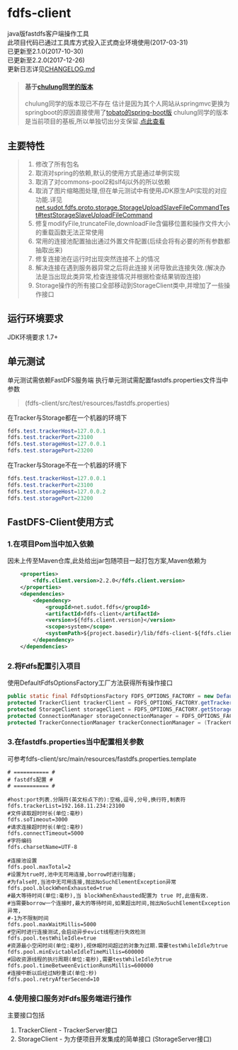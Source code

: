 # fdfs-client
java版fastdfs客户端操作工具  
此项目代码已通过工具库方式投入正式商业环境使用(2017-03-31)  
已更新至2.1.0(2017-10-30)  
已更新至2.2.0(2017-12-26)  
更新日志详见[CHANGELOG.md](https://github.com/sudot/fdfs-client/blob/master/CHANGELOG.md)

>#### 基于[chulung同学的版本](https://github.com/chulung/FastDFS_Client)
>chulung同学的版本现已不存在
>估计是因为其个人网站从springmvc更换为springboot的原因直接使用了[tobato的spring-boot版](https://github.com/tobato/FastDFS_Client)
>chulung同学的版本是当前项目的基板,所以单独切出分支保留.[点此查看](https://github.com/sudot/fdfs-client/tree/FastDFS_Client_chulung)

## 主要特性

>1. 修改了所有包名
>2. 取消对spring的依赖,默认的使用方式是通过单例实现
>3. 取消了对commons-pool2和slf4j以外的所以依赖
>4. 取消了图片缩略图处理,但在单元测试中有使用JDK原生API实现的对应功能.详见[net.sudot.fdfs.proto.storage.StorageUploadSlaveFileCommandTest#testStorageSlaveUploadFileCommand](https://github.com/sudot/fdfs-client/blob/master/src/test/java/net/sudot/fdfs/proto/storage/StorageUploadSlaveFileCommandTest.java)
>5. 修复modifyFile,truncateFile,downloadFile含偏移位置和操作文件大小的重载函数无法正常使用
>6. 常用的连接池配置抽出通过外置文件配置(后续会将有必要的所有参数都抽取出来)
>7. 修复连接池在运行时出现突然连接不上的情况
>8. 解决连接在遇到服务器异常之后将此连接关闭导致此连接失效.(解决办法是当出现此类异常,检查连接情况并根据检查结果销毁连接)
>9. Storage操作的所有接口全部移动到StorageClient类中,并增加了一些操作接口

## 运行环境要求

JDK环境要求  1.7+

## 单元测试

单元测试需依赖FastDFS服务端
执行单元测试需配置fastdfs.properties文件当中参数
>(fdfs-client/src/test/resources/fastdfs.properties)
>
在Tracker与Storage都在一个机器的环境下
```java
fdfs.test.trackerHost=127.0.0.1
fdfs.test.trackerPort=23100
fdfs.test.storageHost=127.0.0.1
fdfs.test.storagePort=23200
```
在Tracker与Storage不在一个机器的环境下
```java
fdfs.test.trackerHost=127.0.0.1
fdfs.test.trackerPort=23100
fdfs.test.storageHost=127.0.0.2
fdfs.test.storagePort=23200
```


## FastDFS-Client使用方式

### 1.在项目Pom当中加入依赖

因未上传至Maven仓库,此处给出jar包随项目一起打包方案,Maven依赖为
```xml
    <properties>
        <fdfs.client.version>2.2.0</fdfs.client.version>
    </properties>
    <dependencies>
        <dependency>
            <groupId>net.sudot.fdfs</groupId>
            <artifactId>fdfs-client</artifactId>
            <version>${fdfs.client.version}</version>
            <scope>system</scope>
            <systemPath>${project.basedir}/lib/fdfs-client-${fdfs.client.version}.jar</systemPath>
        </dependency>
    </dependencies>
```


### 2.将Fdfs配置引入项目
使用DefaultFdfsOptionsFactory工厂方法获得所有操作接口
```java
public static final FdfsOptionsFactory FDFS_OPTIONS_FACTORY = new DefaultFdfsOptionsFactory();
protected TrackerClient trackerClient = FDFS_OPTIONS_FACTORY.getTrackerClient();
protected StorageClient storageClient = FDFS_OPTIONS_FACTORY.getStorageClient();
protected ConnectionManager storageConnectionManager = FDFS_OPTIONS_FACTORY.getStorageConnectionManager();
protected TrackerConnectionManager trackerConnectionManager = (TrackerConnectionManager) FDFS_OPTIONS_FACTORY.getTrackerConnectionManager();
```

### 3.在fastdfs.properties当中配置相关参数
可参考fdfs-client/src/main/resources/fastdfs.properties.template
```shell
# =========== #
# fastdfs配置 #
# =========== #

#host:port列表.分隔符(英文标点下的):空格,逗号,分号,换行符,制表符
fdfs.trackerList=192.168.11.234:23100
#文件读取超时时长(单位:毫秒)
fdfs.soTimeout=3000
#请求连接超时时长(单位:毫秒)
fdfs.connectTimeout=5000
#字符编码
fdfs.charsetName=UTF-8

#连接池设置
fdfs.pool.maxTotal=2
#设置为true时,池中无可用连接,borrow时进行阻塞;
#为false时,当池中无可用连接,抛出NoSuchElementException异常
fdfs.pool.blockWhenExhausted=true
#最大等待时间(单位:毫秒),当 blockWhenExhausted配置为 true 时,此值有效.
#当需要borrow一个连接时,最大的等待时间,如果超出时间,抛出NoSuchElementException异常,
#-1为不限制时间
fdfs.pool.maxWaitMillis=5000
#空闲时进行连接测试,会启动异步evict线程进行失效检测
fdfs.pool.testWhileIdle=true
#资源最小空闲时间(单位:毫秒),视休眠时间超过的对象为过期.需要testWhileIdle为true
fdfs.pool.minEvictableIdleTimeMillis=600000
#回收资源线程的执行周期(单位:毫秒),需要testWhileIdle为true
fdfs.pool.timeBetweenEvictionRunsMillis=600000
#连接中断以后经过N秒重试(单位:秒)
fdfs.pool.retryAfterSecend=10
```

### 4.使用接口服务对Fdfs服务端进行操作

主要接口包括

1. TrackerClient - TrackerServer接口
2. StorageClient - 为方便项目开发集成的简单接口 (StorageServer接口)
